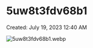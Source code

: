 # 5uw8t3fdv68b1

Created: July 19, 2023 12:40 AM

![5uw8t3fdv68b1.webp](5uw8t3fdv68b1%20a54e7f0d4e4340269dc8a70453d42e19/5uw8t3fdv68b1.webp)